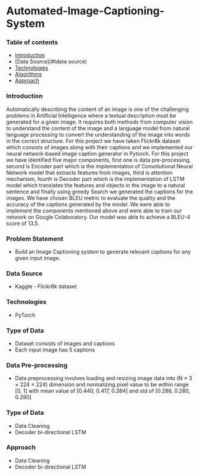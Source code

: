 # Automated-Image-Captioning-System

### Table of contents
* [Introduction](#introduction)
* [Data Source](#tdata source)
* [Technologies](#technologies)
* [Algorithms](#algorithms)
* [Approach](#approach)

### Introduction
Automatically describing the content of an image is one of the challenging problems in Artificial Intelligence where a textual description must be generated for a given image. It requires both methods from computer vision to understand the content of the image and a language model from natural language processing to convert the understanding of the image into words in the correct structure. For this project we have taken Flickr8k dataset which consists of images along with their captions and we implemented our neural network-based image caption generator in Pytorch. For this project we have identified five major components, first one is data pre-processing, second is Encoder part which is the implementation of Convolutional Neural Network model that extracts features from images, third is attention mechanism, fourth is Decoder part which is the implementation of LSTM model which translates the features and objects in the image to a natural sentence and finally using greedy Search we generated the captions for the images. We have chosen BLEU metric to evaluate the quality and the accuracy of the captions generated by the model. We were able to implement the components mentioned above and were able to train our network on Google Colaboratory. Our model was able to achieve a BLEU-4 score of 13.5.

### Problem Statement
* Build an Image Captioning system to generate relevant captions for any given input image.

### Data Source
* Kaggle - Flickr8k dataset

### Technologies
* PyTorch

### Type of Data
* Dataset consists of images and captions
* Each input image has 5 captions

### Data Pre-processing
* Data preprocessing involves loading and resizing image data into (N × 3 × 224 × 224) dimension and normalizing pixel value to be within range [0, 1] with mean value of [0.440,  0.417, 0.384] and std of [0.286, 0.280, 0.290]

### Type of Data
* Data Cleaning
* Decoder bi-directional LSTM

### Approach
* Data Cleaning
* Decoder bi-directional LSTM

